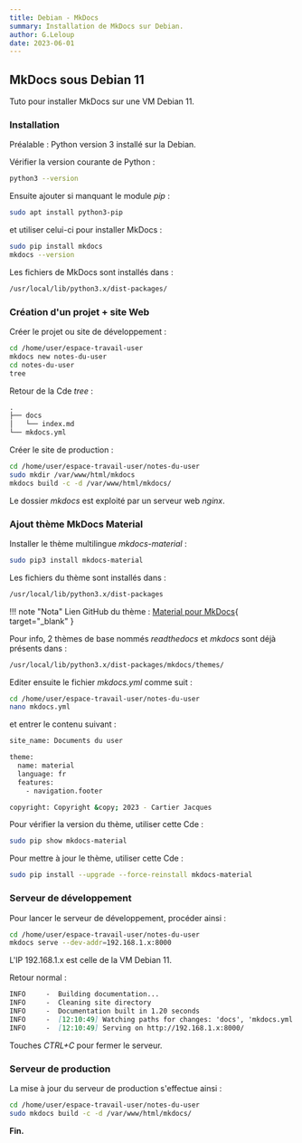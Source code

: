 ```yaml
---
title: Debian - MkDocs
summary: Installation de MkDocs sur Debian.
author: G.Leloup
date: 2023-06-01
---
```


## MkDocs sous Debian 11

Tuto pour installer MkDocs sur une VM Debian 11.

### Installation

Préalable : Python version 3 installé sur la Debian.

Vérifier la version courante de Python :

```bash
python3 --version
```

Ensuite ajouter si manquant le module _pip_ :

```bash
sudo apt install python3-pip
```

et utiliser celui-ci pour installer MkDocs :

```bash
sudo pip install mkdocs
mkdocs --version
```

Les fichiers de MkDocs sont installés dans :

```bash
/usr/local/lib/python3.x/dist-packages/
```

### Création d'un projet + site Web

Créer le projet ou site de développement :

```bash
cd /home/user/espace-travail-user
mkdocs new notes-du-user
cd notes-du-user
tree
```

Retour de la Cde _tree_ :

```markdown
.
├── docs
│   └── index.md
└── mkdocs.yml
```

Créer le site de production :

```bash
cd /home/user/espace-travail-user/notes-du-user
sudo mkdir /var/www/html/mkdocs
mkdocs build -c -d /var/www/html/mkdocs/
```

Le dossier _mkdocs_ est exploité par un serveur web _nginx_.

### Ajout thème MkDocs Material

Installer le thème multilingue _mkdocs-material_ :

```bash
sudo pip3 install mkdocs-material
```

Les fichiers du thème sont installés dans :

```bash
/usr/local/lib/python3.x/dist-packages
```

!!! note "Nota"
    Lien GitHub du thème : [Material pour MkDocs](https://squidfunk.github.io/mkdocs-material/){ target="_blank" }

Pour info, 2 thèmes de base nommés _readthedocs_ et _mkdocs_ sont déjà présents dans :

```bash
/usr/local/lib/python3.x/dist-packages/mkdocs/themes/
```

Editer ensuite le fichier _mkdocs.yml_ comme suit :

```bash
cd /home/user/espace-travail-user/notes-du-user
nano mkdocs.yml
```

et entrer le contenu suivant :

```bash
site_name: Documents du user

theme:
  name: material
  language: fr
  features:
    - navigation.footer

copyright: Copyright &copy; 2023 - Cartier Jacques
```

Pour vérifier la version du thème, utiliser cette Cde :

```bash
sudo pip show mkdocs-material
```

Pour mettre à jour le thème, utiliser cette Cde :

```bash
sudo pip install --upgrade --force-reinstall mkdocs-material
```

### Serveur de développement

Pour lancer le serveur de développement, procéder ainsi :

```bash
cd /home/user/espace-travail-user/notes-du-user
mkdocs serve --dev-addr=192.168.1.x:8000
```

L'IP 192.168.1.x est celle de la VM Debian 11.

Retour normal :

```markdown
INFO     -  Building documentation...
INFO     -  Cleaning site directory
INFO     -  Documentation built in 1.20 seconds
INFO     -  [12:10:49] Watching paths for changes: 'docs', 'mkdocs.yml'
INFO     -  [12:10:49] Serving on http://192.168.1.x:8000/
```

Touches _CTRL+C_ pour fermer le serveur.

### Serveur de production

La mise à jour du serveur de production s'effectue ainsi :

```bash
cd /home/user/espace-travail-user/notes-du-user
sudo mkdocs build -c -d /var/www/html/mkdocs/
```

**Fin.**

